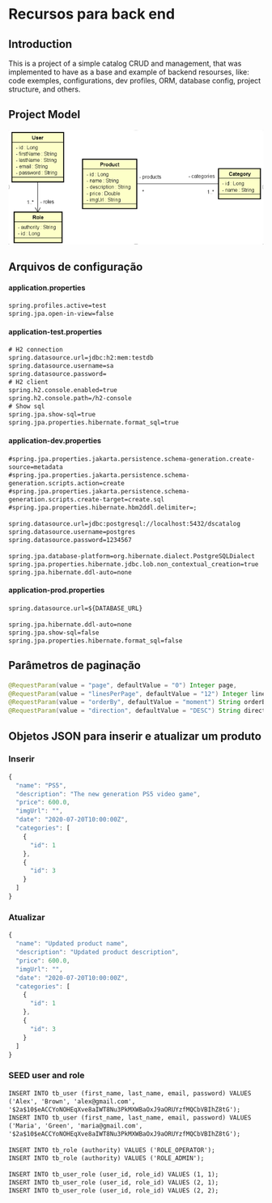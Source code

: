 
# Recursos para back end

## Introduction
This is a project of a simple catalog CRUD and management, that was implemented to have as a base and example of backend resourses, like: code exemples, configurations, dev profiles, ORM, database config, project structure, and others. 

## Project Model
![Project Model](/backend/assets/model-jo-catalog.png)

## Arquivos de configuração

#### application.properties
```
spring.profiles.active=test
spring.jpa.open-in-view=false
```

#### application-test.properties
```
# H2 connection
spring.datasource.url=jdbc:h2:mem:testdb
spring.datasource.username=sa
spring.datasource.password=
# H2 client
spring.h2.console.enabled=true
spring.h2.console.path=/h2-console
# Show sql
spring.jpa.show-sql=true
spring.jpa.properties.hibernate.format_sql=true
```

#### application-dev.properties
```
#spring.jpa.properties.jakarta.persistence.schema-generation.create-source=metadata
#spring.jpa.properties.jakarta.persistence.schema-generation.scripts.action=create
#spring.jpa.properties.jakarta.persistence.schema-generation.scripts.create-target=create.sql
#spring.jpa.properties.hibernate.hbm2ddl.delimiter=;

spring.datasource.url=jdbc:postgresql://localhost:5432/dscatalog
spring.datasource.username=postgres
spring.datasource.password=1234567

spring.jpa.database-platform=org.hibernate.dialect.PostgreSQLDialect
spring.jpa.properties.hibernate.jdbc.lob.non_contextual_creation=true
spring.jpa.hibernate.ddl-auto=none
```

#### application-prod.properties
```
spring.datasource.url=${DATABASE_URL}

spring.jpa.hibernate.ddl-auto=none
spring.jpa.show-sql=false
spring.jpa.properties.hibernate.format_sql=false
```

## Parâmetros de paginação
```java
@RequestParam(value = "page", defaultValue = "0") Integer page,
@RequestParam(value = "linesPerPage", defaultValue = "12") Integer linesPerPage,
@RequestParam(value = "orderBy", defaultValue = "moment") String orderBy,
@RequestParam(value = "direction", defaultValue = "DESC") String direction
```

## Objetos JSON para inserir e atualizar um produto

### Inserir
```javascript
{
  "name": "PS5",
  "description": "The new generation PS5 video game",
  "price": 600.0,
  "imgUrl": "",
  "date": "2020-07-20T10:00:00Z",
  "categories": [
    {
      "id": 1
    },
    {
      "id": 3
    }
  ]
}
```

### Atualizar
```javascript
{
  "name": "Updated product name",
  "description": "Updated product description",
  "price": 600.0,
  "imgUrl": "",
  "date": "2020-07-20T10:00:00Z",
  "categories": [
    {
      "id": 1
    },
    {
      "id": 3
    }
  ]
}
```

### SEED user and role
````
INSERT INTO tb_user (first_name, last_name, email, password) VALUES ('Alex', 'Brown', 'alex@gmail.com', '$2a$10$eACCYoNOHEqXve8aIWT8Nu3PkMXWBaOxJ9aORUYzfMQCbVBIhZ8tG');
INSERT INTO tb_user (first_name, last_name, email, password) VALUES ('Maria', 'Green', 'maria@gmail.com', '$2a$10$eACCYoNOHEqXve8aIWT8Nu3PkMXWBaOxJ9aORUYzfMQCbVBIhZ8tG');

INSERT INTO tb_role (authority) VALUES ('ROLE_OPERATOR');
INSERT INTO tb_role (authority) VALUES ('ROLE_ADMIN');

INSERT INTO tb_user_role (user_id, role_id) VALUES (1, 1);
INSERT INTO tb_user_role (user_id, role_id) VALUES (2, 1);
INSERT INTO tb_user_role (user_id, role_id) VALUES (2, 2);
````

